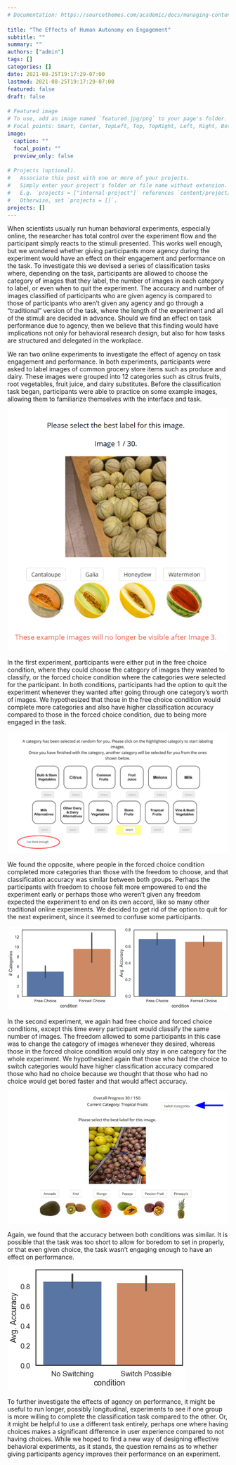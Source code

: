 ```yaml
---
# Documentation: https://sourcethemes.com/academic/docs/managing-content/

title: "The Effects of Human Autonomy on Engagement"
subtitle: ""
summary: ""
authors: ["admin"]
tags: []
categories: []
date: 2021-08-25T19:17:29-07:00
lastmod: 2021-08-25T19:17:29-07:00
featured: false
draft: false

# Featured image
# To use, add an image named `featured.jpg/png` to your page's folder.
# Focal points: Smart, Center, TopLeft, Top, TopRight, Left, Right, BottomLeft, Bottom, BottomRight.
image:
  caption: ""
  focal_point: ""
  preview_only: false

# Projects (optional).
#   Associate this post with one or more of your projects.
#   Simply enter your project's folder or file name without extension.
#   E.g. `projects = ["internal-project"]` references `content/project/deep-learning/index.md`.
#   Otherwise, set `projects = []`.
projects: []
---
```


When scientists usually run human behavioral experiments, especially online, the researcher has total control over the experiment flow and the participant simply reacts to the stimuli presented. This works well enough, but we wondered whether giving participants more agency during the experiment would have an effect on their engagement and performance on the task. To investigate this we devised a series of classification tasks where, depending on the task, participants are allowed to choose the category of images that they label, the number of images in each category to label, or even when to quit the experiment. The accuracy and number of images classified of participants who are given agency is compared to those of participants who aren’t given any agency and go through a “traditional” version of the task, where the length of the experiment and all of the stimuli are decided in advance. Should we find an effect on task performance due to agency, then we believe that this finding would have implications not only for behavioral research design, but also for how tasks are structured and delegated in the workplace.

We ran two online experiments to investigate the effect of agency on task engagement and performance. In both experiments, participants were asked to label images of common grocery store items such as produce and dairy. These images were grouped into 12 categories such as citrus fruits, root vegetables, fruit juice, and dairy substitutes. Before the classification task began, participants were able to practice on some example images, allowing them to familiarize themselves with the interface and task.

![](sample-trial.png "A sample classification trial from the 'Melons' category.")

In the first experiment, participants were either put in the free choice condition, where they could choose the category of images they wanted to classify, or the forced choice condition where the categories were selected for the participant. In both conditions, participants had the option to quit the experiment whenever they wanted after going through one category’s worth of images. We hypothesized that those in the free choice condition would complete more categories and also have higher classification accuracy compared to those in the forced choice condition, due to being more engaged in the task.

![](no-choice.png "The selection screen shown to participants in the forced choice condition. The red circle has been added for emphasis and was not seen by participants.")

We found the opposite, where people in the forced choice condition completed more categories than those with the freedom to choose, and that classification accuracy was similar between both groups. Perhaps the participants with freedom to choose felt more empowered to end the experiment early or perhaps those who weren’t given any freedom expected the experiment to end on its own accord, like so many other traditional online experiments. We decided to get rid of the option to quit for the next experiment, since it seemed to confuse some participants.

![](main_effects1.png "Participants in the forced choice condition completed more image classifications than participants in the free choice condition.")

In the second experiment, we again had free choice and forced choice conditions, except this time every participant would classify the same number of images. The freedom allowed to some participants in this case was to change the category of images whenever they desired, whereas those in the forced choice condition would only stay in one category for the whole experiment. We hypothesized again that those who had the choice to switch categories would have higher classification accuracy compared those who had no choice because we thought that those who had no choice would get bored faster and that would affect accuracy. 

![](switch-choice.png "This time instead of a selection screen with different categories, we added a switch button on the classification screen itself. The blue arrow has been added for emphasis.")

Again, we found that the accuracy between both conditions was similar. It is possible that the task was too short to allow for boredom to set in properly, or that even given choice, the task wasn’t engaging enough to have an effect on performance. 

![](maineffect2.png "There was no difference in accuracy between the two conditions.")


To further investigate the effects of agency on performance, it might be useful to run longer, possibly longitudinal, experiments to see if one group is more willing to complete the classification task compared to the other. Or, it might be helpful to use a different task entirely, perhaps one where having choices makes a significant difference in user experience compared to not having choices. While we hoped to find a new way of designing effective behavioral experiments, as it stands, the question remains as to whether giving participants agency improves their performance on an experiment.

